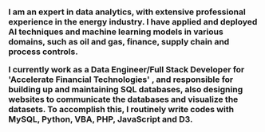 <h3>
<p>
I am an expert in data analytics, with extensive professional experience in the energy industry. 
I have applied and deployed AI techniques and machine learning models in various domains, such as oil and gas, finance, supply chain and process controls.
</p>
<p> I currently work as a Data Engineer/Full Stack Developer for 'Accelerate Financial Technologies' , and responsible for building up and maintaining SQL databases, also designing websites to communicate the databases and visualize the datasets. To accomplish this, I routinely write codes with MySQL, Python, VBA, PHP, JavaScript and D3.  
  <a href="https://accelerateshares.com/team/management/"></a>
</h3>

